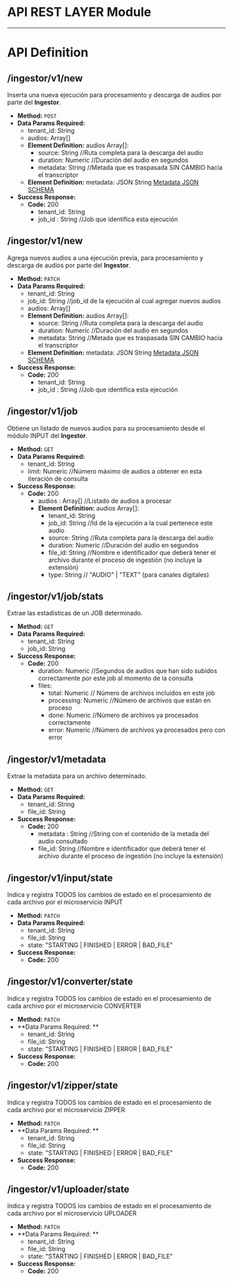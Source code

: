 # API REST LAYER Module


----
# API Definition

## **/ingestor/v1/new**
 Inserta una nueva ejecución para procesamiento y descarga de audios por parte del **Ingestor**.
* **Method:**
  `POST`
* **Data Params Required:**
  * tenant_id: String
  * audios: Array[]
  * **Element Definition:** audios Array[]:
    * source: String    //Ruta completa para la descarga del audio
    * duration: Numeric  //Duración del audio en segundos
    * metadata: String   //Metada que es traspasada SIN CAMBIO hacia el transcriptor   
  * **Element Definition:** metadata: JSON String [Metadata JSON SCHEMA](VOC-Metadata.schema.json)
* **Success Response:**
  * **Code:** 200 <br />
    * tenant_id: String
    * job_id : String  //Job que identifica esta ejecución


## **/ingestor/v1/new**
 Agrega nuevos audios a una ejecución previa, para procesamiento y descarga de audios por parte del **Ingestor**.
* **Method:**
  `PATCH`
* **Data Params Required:**
  * tenant_id: String
  * job_id: String //job_id de la ejecución al cual agregar nuevos audios
  * audios: Array[]
  * **Element Definition:** audios Array[]: 
    * source: String    //Ruta completa para la descarga del audio
    * duration: Numeric  //Duración del audio en segundos
    * metadata: String   //Metada que es traspasada SIN CAMBIO hacia el transcriptor
  * **Element Definition:** metadata: JSON String [Metadata JSON SCHEMA](VOC-Metadata.schema.json)
* **Success Response:**
  * **Code:** 200 <br />
    * tenant_id: String
    * job_id : String  //Job que identifica esta ejecución


## **/ingestor/v1/job**
 Obtiene un listado de nuevos audios para su procesamiento desde el módulo INPUT del **Ingestor**.
* **Method:**
  `GET`
* **Data Params Required:**
  * tenant_id: String
  * limit: Numeric //Número máximo de audios a obtener en esta iteración de consulta
* **Success Response:**
  * **Code:** 200 <br />
    * audios : Array[]  //Listado de audios a procesar
    * **Element Definition:** audios Array[]: 
      * tenant_id: String
      * job_id: String //Id de la ejecución a la cual pertenece este audio
      * source: String    //Ruta completa para la descarga del audio
      * duration: Numeric  //Duración del audio en segundos
      * file_id: String   //Nombre e identificador que deberá tener el archivo durante el proceso de ingestión (no incluye la extensión)
      * type: String // "AUDIO" | "TEXT" (para canales digitales)


## **/ingestor/v1/job/stats**
 Extrae las estadísticas de un JOB determinado.
* **Method:**
  `GET`
* **Data Params Required:**
  * tenant_id: String
  * job_id: String
* **Success Response:**
  * **Code:** 200 <br />
    * duration: Numeric  //Segundos de audios que han sido subidos correctamente por este job al momento de la consulta
    * files:
      * total: Numeric // Número de archivos incluidos en este job
      * processing: Numeric //Número de archivos que están en proceso
      * done: Numeric //Número de archivos ya procesados correctamente
      * error: Numeric    //Número de archivos ya procesados pero con error   


## **/ingestor/v1/metadata**
 Extrae la metadata para un archivo determinado.
* **Method:**
  `GET`
* **Data Params Required:**
  * tenant_id: String
  * file_id: String
* **Success Response:**
  * **Code:** 200 <br />
    * metadata : String  //String con el contenido de la metada del audio consultado
    * file_id: String   //Nombre e identificador que deberá tener el archivo durante el proceso de ingestión (no incluye la extensión)

    
## **/ingestor/v1/input/state**
 Indica y registra TODOS los cambios de estado en el procesamiento de cada archivo por el microservicio INPUT
* **Method:**
  `PATCH`
* **Data Params Required:**
  * tenant_id: String
  * file_id: String
  * state: "STARTING | FINISHED | ERROR | BAD_FILE"
* **Success Response:**
  * **Code:** 200 <br />


## **/ingestor/v1/converter/state**
 Indica y registra TODOS los cambios de estado en el procesamiento de cada archivo por el microservicio CONVERTER
* **Method:**
  `PATCH`
* **Data Params Required: **
  * tenant_id: String
  * file_id: String
  * state: "STARTING | FINISHED | ERROR | BAD_FILE"
* **Success Response:**
  * **Code:** 200 <br />

    
## **/ingestor/v1/zipper/state**
 Indica y registra TODOS los cambios de estado en el procesamiento de cada archivo por el microservicio ZIPPER
* **Method:**
  `PATCH`
* **Data Params Required: **
  * tenant_id: String
  * file_id: String
  * state: "STARTING | FINISHED | ERROR | BAD_FILE"
* **Success Response:**
  * **Code:** 200 <br />


    
## **/ingestor/v1/uploader/state**
 Indica y registra TODOS los cambios de estado en el procesamiento de cada archivo por el microservicio UPLOADER
* **Method:**
  `PATCH`
* **Data Params Required: **
  * tenant_id: String
  * file_id: String
  * state: "STARTING | FINISHED | ERROR | BAD_FILE"
* **Success Response:**
  * **Code:** 200 <br />

